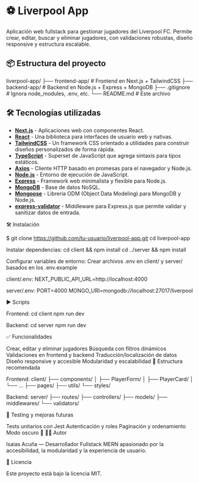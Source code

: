# ⚽ Liverpool App

Aplicación web fullstack para gestionar jugadores del Liverpool FC. Permite crear, editar, buscar y eliminar jugadores, con validaciones robustas, diseño responsive y estructura escalable.

## 📦 Estructura del proyecto

liverpool-app/ 
├── frontend-app/ # Frontend en Next.js + TailwindCSS 
├── backend-app/ # Backend en Node.js + Express + MongoDB 
├── .gitignore # Ignora node_modules, .env, etc. 
└── README.md # Este archivo

## 🛠️ Tecnologías utilizadas

- **<u>[Next.js](https://nextjs.org/)</u>** - Aplicaciones web con componentes React.
- **<u>[React](https://es.react.dev)</u>** - Una biblioteca para interfaces de usuario web y nativas.
- **<u>[TailwindCSS](https://tailwindcss.com/)</u>** - Un framework CSS orientado a utilidades para construir diseños personalizados de forma rápida.
- **<u>[TypeScript](https://typescriptlang.org/)</u>** - Superset de JavaScript que agrega sintaxis para tipos estáticos.
- **<u>[Axios](https://axios-http.com/)</u>** - Cliente HTTP basado en promesas para el navegador y Node.js.
- **<u>[Node.js](https://nodejs.org/)</u>** - Entorno de ejecución de JavaScript.
- **<u>[Express](https://expressjs.com/)</u>** - Framework web minimalista y flexible para Node.js.
- **<u>[MongoDB](https://www.mongodb.com/)</u>** - Base de datos NoSQL.
- **<u>[Mongoose](https://mongoosejs.com/)</u>** - Librería ODM (Object Data Modeling) para MongoDB y Node.js.
- **<u>[express-validator](https://express-validator.github.io/docs)</u>** - Middleware para Express.js que permite validar y sanitizar datos de entrada.


🛠️ Instalación

$ git clone https://github.com/tu-usuario/liverpool-app.git cd liverpool-app

Instalar dependencias: cd client && npm install cd ../server && npm install

Configurar variables de entorno: Crear archivos .env en client/ y server/ basados en los .env.example

client/.env: NEXT_PUBLIC_API_URL=http://localhost:4000

server/.env: PORT=4000 MONGO_URI=mongodb://localhost:27017/liverpool

▶️ Scripts

Frontend: cd client npm run dev

Backend: cd server npm run dev

✅ Funcionalidades

Crear, editar y eliminar jugadores
Búsqueda con filtros dinámicos
Validaciones en frontend y backend
Traducción/localización de datos
Diseño responsive y accesible
Modularidad y escalabilidad
📁 Estructura recomendada

Frontend: client/ ├── components/ │ ├── PlayerForm/ │ ├── PlayerCard/ │ └── ... ├── pages/ ├── utils/ └── styles/

Backend: server/ ├── routes/ ├── controllers/ ├── models/ ├── middlewares/ └── validators/

🧪 Testing y mejoras futuras

 Tests unitarios con Jest
 Autenticación y roles
 Paginación y ordenamiento
 Modo oscuro 🌙
👨‍💻 Autor

Isaias Acuña — Desarrollador Fullstack MERN apasionado por la accesibilidad, la modularidad y la experiencia de usuario.

📄 Licencia

Este proyecto está bajo la licencia MIT.
